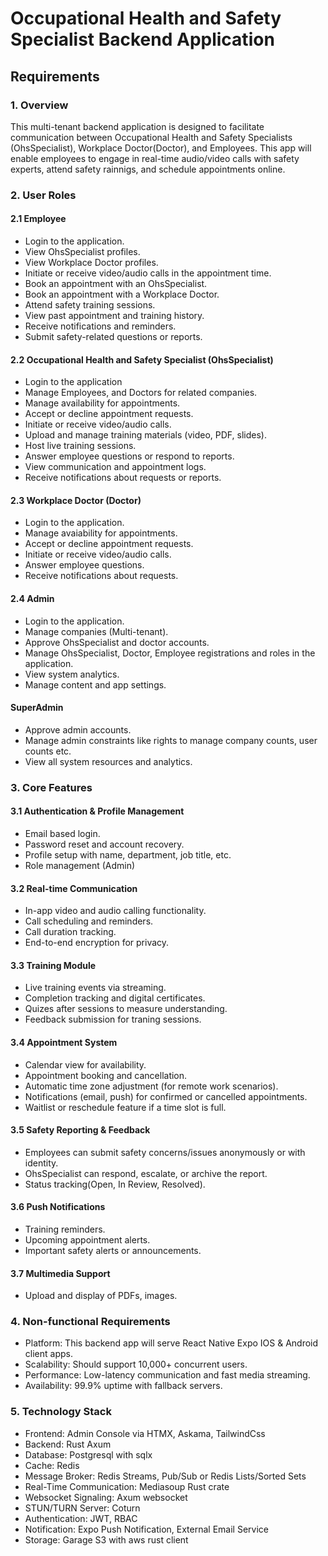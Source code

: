 # Occupational Health and Safety Specialist Backend Application

## Requirements

### 1. Overview
This multi-tenant backend application is designed to facilitate communication between Occupational Health and Safety Specialists (OhsSpecialist), Workplace Doctor(Doctor), and Employees. This app will enable employees to engage in real-time audio/video calls with safety experts, attend safety rainnigs, and schedule appointments online.

### 2. User Roles

#### 2.1 Employee

- Login to the application.
- View OhsSpecialist profiles.
- View Workplace Doctor profiles.
- Initiate or receive video/audio calls in the appointment time.
- Book an appointment with an OhsSpecialist.
- Book an appointment with a Workplace Doctor.
- Attend safety training sessions.
- View past appointment and training history.
- Receive notifications and reminders.
- Submit safety-related questions or reports.

#### 2.2 Occupational Health and Safety Specialist (OhsSpecialist)

- Login to the application
- Manage Employees, and Doctors for related companies.
- Manage availability for appointments.
- Accept or decline appointment requests.
- Initiate or receive video/audio calls.
- Upload and manage training materials (video, PDF, slides).
- Host live training sessions.
- Answer employee questions or respond to reports.
- View communication and appointment logs.
- Receive notifications about requests or reports.
  
#### 2.3 Workplace Doctor (Doctor)
- Login to the application.
- Manage avaiability for appointments.
- Accept or decline appointment requests.
- Initiate or receive video/audio calls.
- Answer employee questions.
- Receive notifications about requests.

#### 2.4 Admin

- Login to the application.
- Manage companies (Multi-tenant).
- Approve OhsSpecialist and doctor accounts.
- Manage OhsSpecialist, Doctor, Employee registrations and roles in the application.
- View system analytics.
- Manage content and app settings.

#### SuperAdmin
- Approve admin accounts.
- Manage admin constraints like rights to manage company counts, user counts etc.
- View all system resources and analytics.

### 3. Core Features

#### 3.1 Authentication & Profile Management
- Email based login.
- Password reset and account recovery.
- Profile setup with name, department, job title, etc.
- Role management (Admin)

#### 3.2 Real-time Communication
- In-app video and audio calling functionality.
- Call scheduling and reminders.
- Call duration tracking.
- End-to-end encryption for privacy.

#### 3.3 Training Module

- Live training events via streaming.
- Completion tracking and digital certificates.
- Quizes after sessions to measure understanding.
- Feedback submission for traning sessions.

#### 3.4 Appointment System

- Calendar view for availability.
- Appointment booking and cancellation.
- Automatic time zone adjustment (for remote work scenarios).
- Notifications (email, push) for confirmed or cancelled appointments.
- Waitlist or reschedule feature if a time slot is full.

#### 3.5 Safety Reporting & Feedback

- Employees can submit safety concerns/issues anonymously or with identity.
- OhsSpecialist can respond, escalate, or archive the report.
- Status tracking(Open, In Review, Resolved).

#### 3.6 Push Notifications

- Training reminders.
- Upcoming appointment alerts.
- Important safety alerts or announcements.

#### 3.7 Multimedia Support

- Upload and display of PDFs, images.

### 4. Non-functional Requirements

- Platform: This backend app will serve React Native Expo IOS & Android client apps.
- Scalability: Should support 10,000+ concurrent users.
- Performance: Low-latency communication and fast media streaming.
- Availability: 99.9% uptime with fallback servers.

### 5. Technology Stack
- Frontend: Admin Console via HTMX, Askama, TailwindCss
- Backend: Rust Axum
- Database: Postgresql with sqlx
- Cache: Redis
- Message Broker: Redis Streams, Pub/Sub or Redis Lists/Sorted Sets
- Real-Time Communication: Mediasoup Rust crate
- Websocket Signaling: Axum websocket
- STUN/TURN Server: Coturn
- Authentication: JWT, RBAC
- Notification: Expo Push Notification, External Email Service 
- Storage: Garage S3 with aws rust client